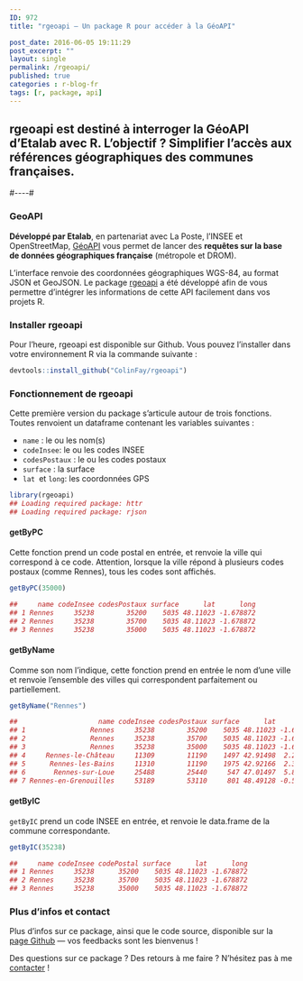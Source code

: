 ```yaml
---
ID: 972
title: "rgeoapi — Un package R pour accéder à la GéoAPI"

post_date: 2016-06-05 19:11:29
post_excerpt: ""
layout: single
permalink: /rgeoapi/
published: true
categories : r-blog-fr
tags: [r, package, api]
---
```

## rgeoapi est destiné à interroger la GéoAPI d’Etalab avec R. L’objectif ? Simplifier l’accès aux références géographiques des communes françaises.

#----#

### GeoAPI

__Développé par Etalab__, en partenariat avec La Poste, l’INSEE et OpenStreetMap, <a href="https://api.beta.gouv.fr/api/geoapi.html">GéoAPI</a> vous permet de lancer des __requêtes sur la base de données géographiques française__ (métropole et DROM).

L’interface renvoie des coordonnées géographiques WGS-84, au format JSON et GeoJSON. Le package <a href="https://github.com/ColinFay/rgeoapi">rgeoapi</a> a été développé afin de vous permettre d’intégrer les informations de cette API facilement dans vos projets R.

### Installer rgeoapi

Pour l’heure, rgeoapi est disponible sur Github. Vous pouvez l’installer dans votre environnement R via la commande suivante :

```r 
devtools::install_github("ColinFay/rgeoapi")
```

### Fonctionnement de rgeoapi

Cette première version du package s’articule autour de trois fonctions. Toutes renvoient un dataframe contenant les variables suivantes :

- `name` : le ou les nom(s)
- `codeInsee`: le ou les codes INSEE
- `codesPostaux` : le ou les codes postaux
- `surface` : la surface
- `lat `et `long`: les coordonnées GPS
```r 
library(rgeoapi)
## Loading required package: httr
## Loading required package: rjson
```

#### getByPC
Cette fonction prend un code postal en entrée, et renvoie la ville qui correspond à ce code. Attention, lorsque la ville répond à plusieurs codes postaux (comme Rennes), tous les codes sont affichés.
```r 
getByPC(35000)
```
```r 
##     name codeInsee codesPostaux surface      lat      long
## 1 Rennes     35238        35200    5035 48.11023 -1.678872
## 2 Rennes     35238        35700    5035 48.11023 -1.678872
## 3 Rennes     35238        35000    5035 48.11023 -1.678872
```
#### getByName
Comme son nom l’indique, cette fonction prend en entrée le nom d’une ville et renvoie l’ensemble des villes qui correspondent parfaitement ou partiellement.
```r 
getByName("Rennes")
```
```r 
##                    name codeInsee codesPostaux surface      lat       long
## 1                Rennes     35238        35200    5035 48.11023 -1.6788723
## 2                Rennes     35238        35700    5035 48.11023 -1.6788723
## 3                Rennes     35238        35000    5035 48.11023 -1.6788723
## 4     Rennes-le-Château     11309        11190    1497 42.91498  2.2774065
## 5      Rennes-les-Bains     11310        11190    1975 42.92166  2.3408405
## 6       Rennes-sur-Loue     25488        25440     547 47.01497  5.8551652
## 7 Rennes-en-Grenouilles     53189        53110     801 48.49128 -0.5083472
```
#### getByIC

`getByIC` prend un code INSEE en entrée, et renvoie le data.frame de la commune correspondante.
```r 
getByIC(35238)
```
```r 
##     name codeInsee codePostal surface      lat      long
## 1 Rennes     35238      35200    5035 48.11023 -1.678872
## 2 Rennes     35238      35700    5035 48.11023 -1.678872
## 3 Rennes     35238      35000    5035 48.11023 -1.678872
```
### Plus d’infos et contact
Plus d’infos sur ce package, ainsi que le code source, disponible sur la <a href="https://github.com/ColinFay/rgeoapi">page Github</a> — vos feedbacks sont les bienvenus !

Des questions sur ce package ? Des retours à me faire ? N’hésitez pas à me <a href="mailto:contact@colinfay.me">contacter</a> !



&nbsp;



